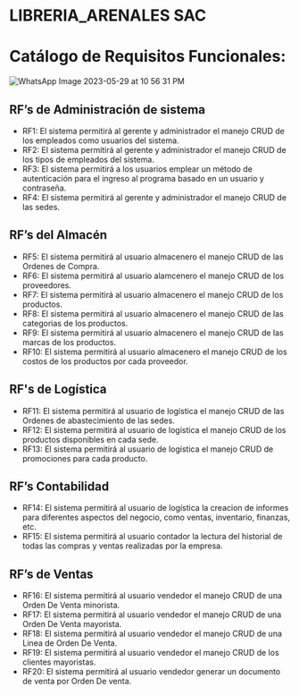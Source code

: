 # LIBRERIA_ARENALES SAC

# Catálogo de Requisitos Funcionales:
![WhatsApp Image 2023-05-29 at 10 56 31 PM](https://github.com/Duvet05/LIBRERIA_ARENALES/assets/69012359/b95f747f-8075-43c4-af08-dcab2bea094a)

## RF’s de Administración de sistema
- RF1: El sistema permitirá al gerente y administrador el manejo CRUD de los empleados como usuarios del sistema.
- RF2: El sistema permitirá al gerente y administrador el manejo CRUD de los tipos de empleados del sistema.
- RF3: El sistema permitirá a los usuarios emplear un método de autenticación para el ingreso al programa basado en un usuario y contraseña. 
- RF4: El sistema permitirá al gerente y administrador el manejo CRUD de las sedes.

## RF’s del Almacén
- RF5: El sistema permitirá al usuario almacenero el manejo CRUD de las Ordenes de Compra.
- RF6: El sistema permitirá al usuario alamcenero el manejo CRUD de los proveedores.
- RF7: El sistema permitirá al usuario almacenero el manejo CRUD de los productos.
- RF8: El sistema permitirá al usuario almacenero el manejo CRUD de las categorias de los productos.
- RF9: El sistema permitirá al usuario almacenero el manejo CRUD de las marcas de los productos.
- RF10: El sistema permitirá al usuario almacenero el manejo CRUD de los costos de los productos por cada proveedor.

## RF's de Logística
- RF11: El sistema permitirá al usuario de logística el manejo CRUD de las Ordenes de abastecimiento de las sedes.
- RF12: El sistema permitirá al usuario de logística el manejo CRUD de los productos disponibles en cada sede.
- RF13: El sistema permitirá al usuario de logística el manejo CRUD de promociones para cada producto.

## RF’s Contabilidad
- RF14: El sistema permitirá al usuario de logística la creacion de informes para diferentes aspectos del negocio, como ventas, inventario, finanzas, etc.
- RF15: El sistema permitirá al usuario contador la lectura del historial de todas las compras y ventas realizadas por la empresa.

## RF’s de Ventas
- RF16: El sistema permitirá al usuario vendedor el manejo CRUD de una Orden De Venta minorista. 
- RF17: El sistema permitirá al usuario vendedor el manejo CRUD de una Orden De Venta mayorista.
- RF18: El sistema permitirá al usuario vendedor el manejo CRUD de una Linea de Orden De Venta.
- RF19: El sistema permitirá al usuario vendedor el manejo CRUD de los clientes mayoristas.
- RF20: El sistema permitirá al usuario vendedor generar un documento de venta por Orden De venta.

